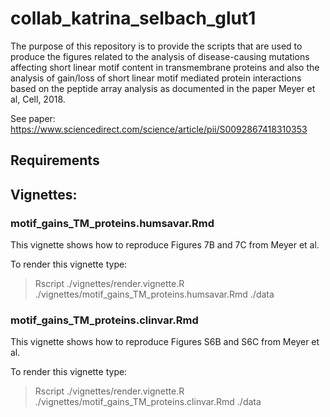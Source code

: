 # collab_katrina_selbach_glut1

The purpose of this repository is to provide the scripts that are used to produce the figures related to the analysis of 
disease-causing mutations affecting short linear motif content in transmembrane proteins and also the analysis of gain/loss of 
short linear motif mediated protein interactions based on the peptide array analysis as documented in the paper Meyer et al, Cell, 2018. 

See paper: https://www.sciencedirect.com/science/article/pii/S0092867418310353

## Requirements 


## Vignettes:

### motif_gains_TM_proteins.humsavar.Rmd

This vignette shows how to reproduce Figures 7B and 7C from Meyer et al. 

To render this vignette type:

> Rscript ./vignettes/render.vignette.R ./vignettes/motif_gains_TM_proteins.humsavar.Rmd ./data

### motif_gains_TM_proteins.clinvar.Rmd

This vignette shows how to reproduce Figures S6B and S6C from Meyer et al. 

To render this vignette type:

> Rscript ./vignettes/render.vignette.R ./vignettes/motif_gains_TM_proteins.clinvar.Rmd ./data
